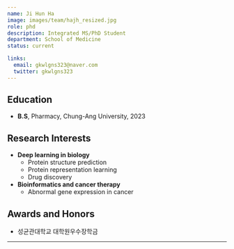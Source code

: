```yaml
---
name: Ji Hun Ha
image: images/team/hajh_resized.jpg
role: phd
description: Integrated MS/PhD Student
department: School of Medicine
status: current

links:
  email: gkwlgns323@naver.com
  twitter: gkwlgns323
---
```


## **Education**

* **B.S**, Pharmacy, Chung-Ang University, 2023
  
## **Research Interests**

* **Deep learning in biology**
    - Protein structure prediction
    - Protein representation learning
    - Drug discovery
* **Bioinformatics and cancer therapy**
    - Abnormal gene expression in cancer

## **Awards and Honors**

* 성균관대학교 대학원우수장학금

---



